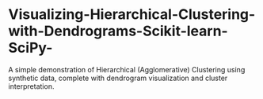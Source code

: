 # Visualizing-Hierarchical-Clustering-with-Dendrograms-Scikit-learn-SciPy-
A simple demonstration of Hierarchical (Agglomerative) Clustering using synthetic data, complete with dendrogram visualization and cluster interpretation.
